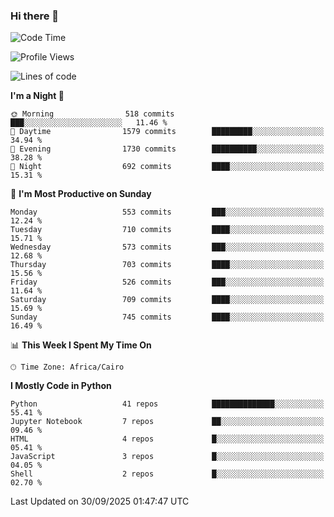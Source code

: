 ### Hi there 👋

<!--
**AMR-KELEG/AMR-KELEG** is a ✨ _special_ ✨ repository because its `README.md` (this file) appears on your GitHub profile.

Here are some ideas to get you started:

- 🔭 I’m currently working on ...
- 🌱 I’m currently learning ...
- 👯 I’m looking to collaborate on ...
- 🤔 I’m looking for help with ...
- 💬 Ask me about ...
- 📫 How to reach me: ...
- 😄 Pronouns: ...
- ⚡ Fun fact: ...
-->

<!--START_SECTION:waka-->
![Code Time](http://img.shields.io/badge/Code%20Time-0%20secs-blue)

![Profile Views](http://img.shields.io/badge/Profile%20Views-1-blue)

![Lines of code](https://img.shields.io/badge/From%20Hello%20World%20I%27ve%20Written-25.8%20million%20lines%20of%20code-blue)

**I'm a Night 🦉** 

```text
🌞 Morning                518 commits         ███░░░░░░░░░░░░░░░░░░░░░░   11.46 % 
🌆 Daytime                1579 commits        █████████░░░░░░░░░░░░░░░░   34.94 % 
🌃 Evening                1730 commits        ██████████░░░░░░░░░░░░░░░   38.28 % 
🌙 Night                  692 commits         ████░░░░░░░░░░░░░░░░░░░░░   15.31 % 
```
📅 **I'm Most Productive on Sunday** 

```text
Monday                   553 commits         ███░░░░░░░░░░░░░░░░░░░░░░   12.24 % 
Tuesday                  710 commits         ████░░░░░░░░░░░░░░░░░░░░░   15.71 % 
Wednesday                573 commits         ███░░░░░░░░░░░░░░░░░░░░░░   12.68 % 
Thursday                 703 commits         ████░░░░░░░░░░░░░░░░░░░░░   15.56 % 
Friday                   526 commits         ███░░░░░░░░░░░░░░░░░░░░░░   11.64 % 
Saturday                 709 commits         ████░░░░░░░░░░░░░░░░░░░░░   15.69 % 
Sunday                   745 commits         ████░░░░░░░░░░░░░░░░░░░░░   16.49 % 
```


📊 **This Week I Spent My Time On** 

```text
🕑︎ Time Zone: Africa/Cairo
```

**I Mostly Code in Python** 

```text
Python                   41 repos            ██████████████░░░░░░░░░░░   55.41 % 
Jupyter Notebook         7 repos             ██░░░░░░░░░░░░░░░░░░░░░░░   09.46 % 
HTML                     4 repos             █░░░░░░░░░░░░░░░░░░░░░░░░   05.41 % 
JavaScript               3 repos             █░░░░░░░░░░░░░░░░░░░░░░░░   04.05 % 
Shell                    2 repos             █░░░░░░░░░░░░░░░░░░░░░░░░   02.70 % 
```




 Last Updated on 30/09/2025 01:47:47 UTC
<!--END_SECTION:waka-->
